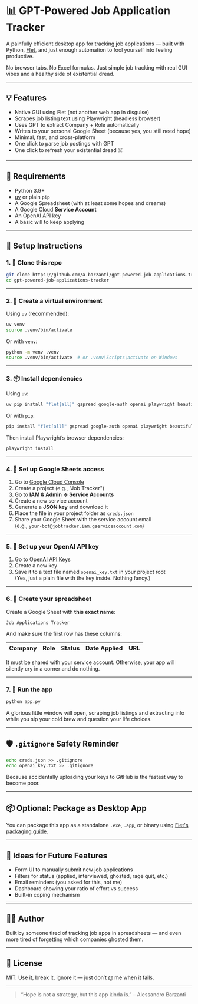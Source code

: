 # 📊 GPT-Powered Job Application Tracker

A painfully efficient desktop app for tracking job applications — built with Python, [Flet](https://flet.dev), and just enough automation to fool yourself into feeling productive.

No browser tabs. No Excel formulas. Just simple job tracking with real GUI vibes and a healthy side of existential dread.

---

## 💡 Features

- Native GUI using Flet (not another web app in disguise)
- Scrapes job listing text using Playwright (headless browser)
- Uses GPT to extract Company + Role automatically
- Writes to your personal Google Sheet (because yes, you still need hope)
- Minimal, fast, and cross-platform
- One click to parse job postings with GPT
- One click to refresh your existential dread ☠️

---

## 🚀 Requirements

- Python 3.9+
- [uv](https://github.com/astral-sh/uv) or plain `pip`
- A Google Spreadsheet (with at least some hopes and dreams)
- A Google Cloud **Service Account**
- An OpenAI API key
- A basic will to keep applying

---

## 🔧 Setup Instructions

### 1. 📁 Clone this repo

```bash
git clone https://github.com/a-barzanti/gpt-powered-job-applications-tracker.git
cd gpt-powered-job-applications-tracker
```

---

### 2. 🐍 Create a virtual environment

Using `uv` (recommended):

```bash
uv venv
source .venv/bin/activate
```

Or with `venv`:

```bash
python -m venv .venv
source .venv/bin/activate  # or .venv\Scripts\activate on Windows
```

---

### 3. 📦 Install dependencies

Using `uv`:

```bash
uv pip install "flet[all]" gspread google-auth openai playwright beautifulsoup4
```

Or with `pip`:

```bash
pip install "flet[all]" gspread google-auth openai playwright beautifulsoup4
```

Then install Playwright’s browser dependencies:

```bash
playwright install
```

---

### 4. 🔐 Set up Google Sheets access

1. Go to [Google Cloud Console](https://console.cloud.google.com/)
2. Create a project (e.g., "Job Tracker")
3. Go to **IAM & Admin → Service Accounts**
4. Create a new service account
5. Generate a **JSON key** and download it
6. Place the file in your project folder as `creds.json`
7. Share your Google Sheet with the service account email  
   (e.g., `your-bot@jobtracker.iam.gserviceaccount.com`)

---

### 5. 🧾 Set up your OpenAI API key

1. Go to [OpenAI API Keys](https://platform.openai.com/api-keys)
2. Create a new key
3. Save it to a text file named `openai_key.txt` in your project root  
   (Yes, just a plain file with the key inside. Nothing fancy.)

---

### 6. 📝 Create your spreadsheet

Create a Google Sheet with **this exact name**:

```
Job Applications Tracker
```

And make sure the first row has these columns:

| Company | Role | Status | Date Applied | URL |
| ------- | ---- | ------ | ------------ | --- |

It must be shared with your service account. Otherwise, your app will silently cry in a corner and do nothing.

---

### 7. 🧪 Run the app

```bash
python app.py
```

A glorious little window will open, scraping job listings and extracting info while you sip your cold brew and question your life choices.

---

## 🛡️ `.gitignore` Safety Reminder

```bash
echo creds.json >> .gitignore
echo openai_key.txt >> .gitignore
```

Because accidentally uploading your keys to GitHub is the fastest way to become poor.

---

## 📦 Optional: Package as Desktop App

You can package this app as a standalone `.exe`, `.app`, or binary using [Flet's packaging guide](https://flet.dev/docs/guides/packaging/overview).

---

## 🧠 Ideas for Future Features

- Form UI to manually submit new job applications
- Filters for status (applied, interviewed, ghosted, rage quit, etc.)
- Email reminders (you asked for this, not me)
- Dashboard showing your ratio of effort vs success
- Built-in coping mechanism

---

## 👨‍💻 Author

Built by someone tired of tracking job apps in spreadsheets — and even more tired of forgetting which companies ghosted them.

---

## 📄 License

MIT. Use it, break it, ignore it — just don’t @ me when it fails.

---

> “Hope is not a strategy, but this app kinda is.” – Alessandro Barzanti
